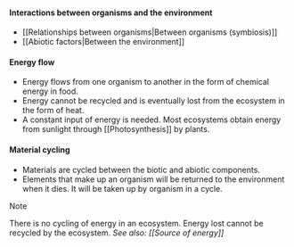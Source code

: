 #### Interactions between organisms and the environment
- [[Relationships between organisms|Between organisms (symbiosis)]]
- [[Abiotic factors|Between the environment]]

#### Energy flow
- Energy flows from one organism to another in the form of chemical energy in food.
- Energy cannot be recycled and is eventually lost from the ecosystem in the form of heat.
- A constant input of energy is needed. Most ecosystems obtain energy from sunlight through [[Photosynthesis]] by plants.

#### Material cycling
- Materials are cycled between the biotic and abiotic components.
- Elements that make up an organism will be returned to the environment when it dies. It will be taken up by organism in a cycle.

> [!note]
> There is no cycling of energy in an ecosystem. Energy lost cannot be recycled by the ecosystem.
> *See also: [[Source of energy]]*
